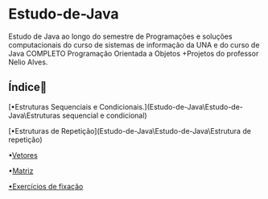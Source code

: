 # Estudo-de-Java

Estudo de Java ao longo do semestre de Programações e soluções computacionais do curso de sistemas de informação da UNA e do curso de Java COMPLETO Programação Orientada a Objetos +Projetos do professor Nelio Alves.

## Índice:sunrise:

[•Estruturas Sequenciais e Condicionais.](Estudo-de-Java\Estudo-de-Java\Estruturas sequencial e condicional)

[•Estruturas de Repetição](Estudo-de-Java\Estudo-de-Java\Estrutura de repetição)

•[Vetores](Estudo-de-Java\Estudo-de-Java\Vetores)

•[Matriz](Estudo-de-Java\Estudo-de-Java\Matriz)

[•Exercícios de fixação](Estudo-de-Java\Estudo-de-Java\ExercicioDeFixacao)






